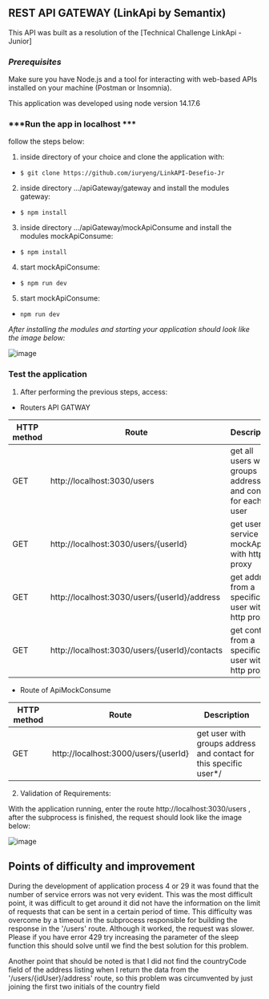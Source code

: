 
##  REST API GATEWAY (LinkApi by Semantix)

This API was built as a resolution of the [Technical Challenge LinkApi - Junior] 

### ***Prerequisites***

Make sure you have Node.js and a tool for interacting with web-based APIs installed on your machine (Postman or Insomnia).

This application was developed using node version 14.17.6

### ***Run the app in localhost ***

follow the steps below:

1. inside  directory of your choice and clone the application with: 

- ```$ git clone https://github.com/iuryeng/LinkAPI-Desefio-Jr ```

2. inside directory .../apiGateway/gateway and install the modules gateway:

-  ```$ npm install```

3. inside directory .../apiGateway/mockApiConsume and install the modules mockApiConsume:

-  ```$ npm install```

4. start mockApiConsume:

- ```$ npm run dev```

5. start mockApiConsume:

- ```npm run dev```

*After installing the modules and starting your application should look like the image below:*

![image](https://user-images.githubusercontent.com/38250160/161570811-b8ca4e45-ab65-4af0-aac2-a64e3e500c12.png)


### Test the application

1. After performing the previous steps, access:
- Routers API GATWAY


|HTTP method|Route|Description|
|-|-|-|
|GET|http://localhost:3030/users|get all users with groups address and contact for each user|
|GET|http://localhost:3030/users/{userId}|get users in service mockApi with http proxy |
|GET|http://localhost:3030/users/{userId}/address|get address from a specific user with http proxy|
|GET|http://localhost:3030/users/{userId}/contacts|get contact from a specific user with http proxy|


- Route of ApiMockConsume

|HTTP method|Route|Description|
|-|-|-|
|GET|http://localhost:3000/users/{userId}| get user with groups address and contact for this specific user*/|


2. Validation of Requirements:

With the application running, enter the route http://localhost:3030/users , after the subprocess is finished, the request should look like the image below:

![image](https://user-images.githubusercontent.com/38250160/161574612-8e143efd-a307-49a2-a78a-54bffa4cb391.png)

## Points of difficulty and improvement

During the development of application process 4 or 29 it was found that the number of service errors was not very evident. This was the most difficult point,
it was difficult to get around it did not have the information on the limit of requests that can be sent in a certain period of time. This difficulty was overcome by a timeout in the subprocess responsible for building the response in the '/users' route.
Although it worked, the request was slower. Please if you have error 429 try increasing the parameter of the sleep function this should solve until we find the best solution for this problem.

Another point that should be noted is that I did not find the countryCode field of the address listing when I return the data from the '/users/{idUser}/address' route, so this problem was circumvented by just joining the first two initials of the country field
